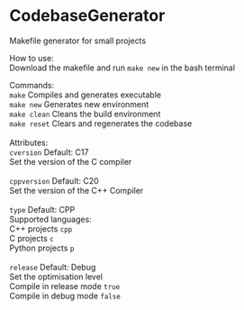 # CodebaseGenerator
 Makefile generator for small projects

How to use:\
Download the makefile and run ```make new``` in the bash terminal

Commands:\
```make``` Compiles and generates executable\
```make new``` Generates new environment\
```make clean``` Cleans the build environment\
```make reset``` Clears and regenerates the codebase\
\
Attributes:\
```cversion``` Default: C17\
Set the version of the C compiler\
\
```cppversion``` Default: C20\
Set the version of the C++ Compiler\
\
```type``` Default: CPP\
Supported languages:\
C++ projects ```cpp```\
C projects ```c```\
Python projects ```p```\
\
```release``` Default: Debug\
Set the optimisation level\
Compile in release mode ```true```\
Compile in debug mode ```false```
